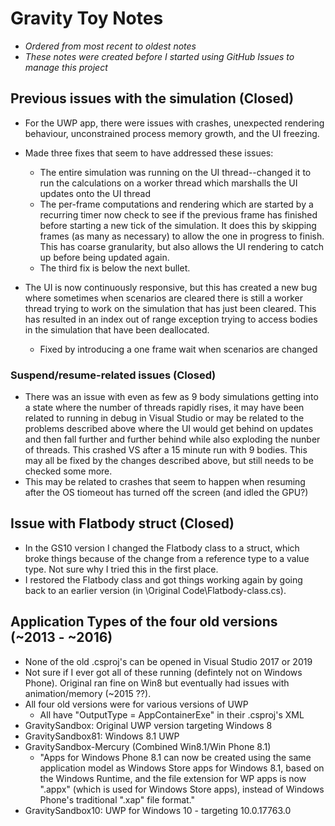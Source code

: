 # Gravity Toy Notes
* _Ordered from most recent to oldest notes_
* _These notes were created before I started using GitHub Issues to manage this project_

## Previous issues with the simulation (Closed)
* For the UWP app, there were issues with crashes, unexpected rendering behaviour, unconstrained process memory growth, and the UI freezing.
* Made three fixes that seem to have addressed these issues:
  * The entire simulation was running on the UI thread--changed it to run the calculations on a worker thread which marshalls the UI updates onto the UI thread
  * The per-frame computations and rendering which are started by a recurring timer now check to see if the previous frame has finished before starting a new tick of the simulation. It does this by skipping frames (as many as necessary) to allow the one in progress to finish. This has coarse granularity, but also allows the UI rendering to catch up before being updated again.
  * The third fix is below the next bullet.

* The UI is now continuously responsive, but this has created a new bug where sometimes when scenarios are cleared there is still a worker thread trying to work on the simulation that has just been cleared. This has resulted in an index out of range exception trying to access bodies in the simulation that have been deallocated.
  * Fixed by introducing a one frame wait when scenarios are changed

### Suspend/resume-related issues (Closed)
* There was an issue with even as few as 9 body simulations getting into a state where the number of threads rapidly rises, it may have been related to running in debug in Visual Studio or may be related to the problems described above where the UI would get behind on updates and then fall further and further behind while also exploding the nunber of threads. This crashed VS after a 15 minute run with 9 bodies. This may all be fixed by the changes described above, but still needs to be checked some more.
* This may be related to crashes that seem to happen when resuming after the OS tiomeout has turned off the screen (and idled the GPU?)

## Issue with Flatbody struct (Closed)
* In the GS10 version I changed the Flatbody class to a struct, which broke things because of the change from a reference type to a value type. Not sure why I tried this in the first place.
* I restored the Flatbody class and got things working again by going back to an earlier version (in \Original Code\Flatbody-class.cs).

## Application Types of the four old versions (~2013 - ~2016)
* None of the old .csproj's can be opened in Visual Studio 2017 or 2019
* Not sure if I ever got all of these running (defintely not on Windows Phone). Original ran fine on Win8 but eventually had issues with animation/memory (~2015 ??).
* All four old versions were for various versions of UWP
  * All have "OutputType = AppContainerExe" in their .csproj's XML
* GravitySandbox: Original UWP version targeting Windows 8
* GravitySandbox81: Windows 8.1 UWP
* GravitySandbox-Mercury (Combined Win8.1/Win Phone 8.1)
  * "Apps for Windows Phone 8.1 can now be created using the same application model as Windows Store apps for Windows 8.1, based on the Windows Runtime, and the file extension for WP apps is now ".appx" (which is used for Windows Store apps), instead of Windows Phone's traditional ".xap" file format."
* GravitySandbox10: UWP for Windows 10 - targeting 10.0.17763.0
